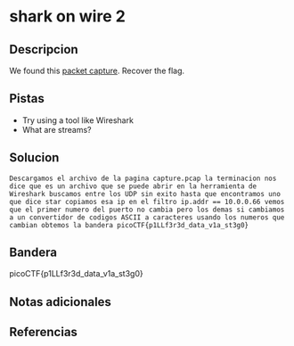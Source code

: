 # shark on wire 2

## Descripcion
We found this [packet capture](https://jupiter.challenges.picoctf.org/static/483e50268fe7e015c49caf51a69063d0/capture.pcap). Recover the flag.
## Pistas
- Try using a tool like Wireshark
- What are streams?
## Solucion
```
Descargamos el archivo de la pagina capture.pcap la terminacion nos dice que es un archivo que se puede abrir en la herramienta de Wireshark buscamos entre los UDP sin exito hasta que encontramos uno que dice star copiamos esa ip en el filtro ip.addr == 10.0.0.66 vemos que el primer numero del puerto no cambia pero los demas si cambiamos a un convertidor de codigos ASCII a caracteres usando los numeros que cambian obtemos la bandera picoCTF{p1LLf3r3d_data_v1a_st3g0}
```

## Bandera

picoCTF{p1LLf3r3d_data_v1a_st3g0}

## Notas adicionales

## Referencias
